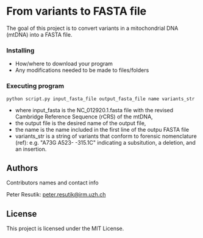 # From variants to FASTA file

The goal of this project is to convert variants in a mitochondrial DNA (mtDNA) into a FASTA file. 


### Installing

* How/where to download your program
* Any modifications needed to be made to files/folders

### Executing program

```
python script.py input_fasta_file output_fasta_file name variants_str
```
* where input_fasta is the NC_012920.1.fasta file with the revised Cambridge Reference Sequence (rCRS) of the mtDNA,
* the output file is the desired name of the output file,
* the name is the name included in the first line of the outpu FASTA file
* variants_str is a string of variants that conform to forensic nomenclature (ref): e.g. "A73G A523- -315.1C" indicating a subsitution, a deletion, and an insertion.

## Authors

Contributors names and contact info

Peter Resutik: peter.resutik@irm.uzh.ch

## License

This project is licensed under the MIT License.

<!--
## Acknowledgments

Inspiration, code snippets, etc.
* [awesome-readme](https://github.com/matiassingers/awesome-readme)
* [PurpleBooth](https://gist.github.com/PurpleBooth/109311bb0361f32d87a2)
* [dbader](https://github.com/dbader/readme-template)
* [zenorocha](https://gist.github.com/zenorocha/4526327)
* [fvcproductions](https://gist.github.com/fvcproductions/1bfc2d4aecb01a834b46)
-->
